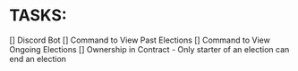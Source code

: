 # TASKS:

[] Discord Bot
    [] Command to View Past Elections
    [] Command to View Ongoing Elections
[] Ownership in Contract - Only starter of an election can end an election